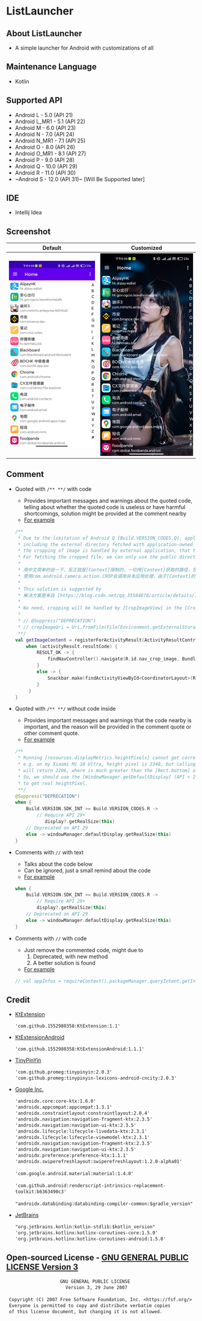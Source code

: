 # ListLauncher

## About ListLauncher

- A simple launcher for Android with customizations of all

## Maintenance Language
- Kotlin

## Supported API
- Android L - 5.0 (API 21)
- Android L_MR1 - 5.1 (API 22)
- Android M - 6.0 (API 23)
- Android N - 7.0 (API 24)
- Android N_MR1 - 7.1 (API 25)
- Android O - 8.0 (API 26)
- Android O_MR1 - 8.1 (API 27)
- Android P - 9.0 (API 28)
- Android Q - 10.0 (API 29)
- Android R - 11.0 (API 30)
- ~Android S - 12.0 (API 31)~ [Will Be Supported later]

## IDE
- Intellij Idea

## Screenshot

Default             |  Customized
:-------------------------:|:-------------------------:
![Default](screenshot/default.jpg)  |  ![Customized](screenshot/customized.jpg)

## Comment

- Quoted with `/** **/` with code
    - Provides important messages and warnings about the quoted code, telling about whether the quoted code is useless or have harmful shortcomings, solution might be provided at the comment nearby
    - [For example](https://github.com/1552980358/ListLauncher/blob/master/app/src/main/java/sakuraba/saki/list/launcher/main/setting/SettingFragment.kt#L254)
  ```kotlin
  /**
   * Due to the limitation of Android Q [Build.VERSION_CODES.Q], application directories,
   * including the external directory fetched with application-owned [Context], e.g. [Context.getExternalFilesDir],
   * the cropping of image is handled by external application, that there is limitation on the access of the file.
   * For fetching the cropped file, we can only use the public directory to store and access the cropped image.
   *
   * 用中文简单的说一下，反正就是[Context]限制的，一切用[Context]获取的路径，包括[Context.getExternalFilesDir]，都是应用专属，
   * 使用com.android.camera.action.CROP会调用非本应用处理，由于[Context]的限制，导致无法保存。所以只能用公共空间来保存访问了。
   *
   * This solution is suggested by
   * 解决方案是来自 [https://blog.csdn.net/qq_35584878/article/details/115284323]
   *
   * No need, cropping will be handled by [CropImageView] in the [CropImageFragment]
   *
   * // @Suppress("DEPRECATION")
   * // cropImageUri = Uri.fromFile(File(Environment.getExternalStoragePublicDirectory(DIRECTORY_PICTURES), BACKGROUND_FILE))
   **/
  val getImageContent = registerForActivityResult(ActivityResultContracts.StartActivityForResult()) { activityResult ->
      when (activityResult.resultCode) {
          RESULT_OK -> {
              findNavController().navigate(R.id.nav_crop_image, Bundle().apply { putString(CROP_URI, activityResult.data?.data?.toString()) })
          }
          else -> {
              Snackbar.make(findActivityViewById<CoordinatorLayout>(R.id.coordinatorLayout), R.string.setting_background_snackbar_fetching_image_fail, LENGTH_SHORT).show()
          }
       }
  }
  ```

- Quoted with `/** **/` without code inside
    - Provides important messages and warnings that the code nearby is important, and the reason will be provided in the comment quote or other comment quote.
    - [For example](https://github.com/1552980358/ListLauncher/blob/master/app/src/main/java/sakuraba/saki/list/launcher/util/NavigationBarUtil.kt#L14)
  ```kotlin
  /**
   * Running [resources.displayMetrics.heightPixels] cannot get correct heightPixels.
   * e.g. on my Xiaomi Mi 10 Ultra, height pixel is 2340, but calling [resources.displayMetrics.heightPixels]
   * will return 2206, where is much greater than the [Rect.bottom] of [DrawerLayout] of [MainActivity].
   * So, we should use the [WindowManager.getDefaultDisplay] (API < 29) or [Display.getRealSize] (API >= 29)
   * to get real heightPixel.
   **/
  @Suppress("DEPRECATION")
  when {
      Build.VERSION.SDK_INT >= Build.VERSION_CODES.R ->
          // Require API 29+
             display?.getRealSize(this)
      // Deprecated on API 29
      else -> windowManager.defaultDisplay.getRealSize(this)
  }
  ```

- Comments with `//` with text
    - Talks about the code below
    - Can be ignored, just a small remind about the code
    - [For example](https://github.com/1552980358/ListLauncher/blob/master/app/src/main/java/sakuraba/saki/list/launcher/util/NavigationBarUtil.kt#L24)
  ```kotlin
  when {
      Build.VERSION.SDK_INT >= Build.VERSION_CODES.R ->
          // Require API 29+
          display?.getRealSize(this)
      // Deprecated on API 29
      else -> windowManager.defaultDisplay.getRealSize(this)
  }
  ```
  
- Comments with `//` with code
  - Just remove the commented code, might due to
    1. Deprecated, with new method
    2. A better solution is found
  - [For example](https://github.com/1552980358/ListLauncher/blob/master/app/src/main/java/sakuraba/saki/list/launcher/main/home/HomeFragment.kt#L58)
  ```kotlin
  // val appInfos = requireContext().packageManager.queryIntent.getInstalledApplications(0)
  ```
  
## Credit

- [KtExtension](https://github.com/1552980358/KtExtension)
  ```
  'com.github.1552980358:KtExtension:1.1'
  ```

- [KtExtensionAndroid](https://github.com/1552980358/KtExtensionAndroid)
  ```
  'com.github.1552980358:KtExtensionAndroid:1.1.1'
  ```

- [TinyPinYin](https://github.com/promeG/TinyPinyin)
  ```
  'com.github.promeg:tinypinyin:2.0.3'
  'com.github.promeg:tinypinyin-lexicons-android-cncity:2.0.3'
  ```
  
- [Google Inc.](https://developer.android.com/)
  ```
  'androidx.core:core-ktx:1.6.0'
  'androidx.appcompat:appcompat:1.3.1'
  'androidx.constraintlayout:constraintlayout:2.0.4'
  'androidx.navigation:navigation-fragment-ktx:2.3.5'
  'androidx.navigation:navigation-ui-ktx:2.3.5'
  'androidx.lifecycle:lifecycle-livedata-ktx:2.3.1'
  'androidx.lifecycle:lifecycle-viewmodel-ktx:2.3.1'
  'androidx.navigation:navigation-fragment-ktx:2.3.5'
  'androidx.navigation:navigation-ui-ktx:2.3.5'
  'androidx.preference:preference-ktx:1.1.1'
  'androidx.swiperefreshlayout:swiperefreshlayout:1.2.0-alpha01'
  
  'com.google.android.material:material:1.4.0'
  
  'com.github.android:renderscript-intrinsics-replacement-toolkit:b6363490c3'
  
  "androidx.databinding:databinding-compiler-common:$gradle_version"
  ```

- [JetBrains](https://www.jetbrains.com/)
  ```
  "org.jetbrains.kotlin:kotlin-stdlib:$kotlin_version"
  'org.jetbrains.kotlinx:kotlinx-coroutines-core:1.5.0'
  'org.jetbrains.kotlinx:kotlinx-coroutines-android:1.5.0'
  ```
  
## Open-sourced License - [GNU GENERAL PUBLIC LICENSE Version 3](LICENSE)
```
                    GNU GENERAL PUBLIC LICENSE
                      Version 3, 29 June 2007

 Copyright (C) 2007 Free Software Foundation, Inc. <https://fsf.org/>
 Everyone is permitted to copy and distribute verbatim copies
 of this license document, but changing it is not allowed.
```